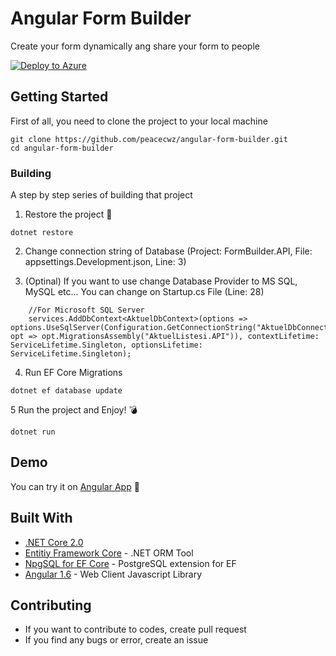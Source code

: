 # Angular Form Builder

Create your form dynamically ang share your form to people

[![Deploy to Azure](http://azuredeploy.net/deploybutton.png)](https://azuredeploy.net/?repository=https://github.com/peacecwz/angular-form-builder)


## Getting Started

First of all, you need to clone the project to your local machine

```
git clone https://github.com/peacecwz/angular-form-builder.git
cd angular-form-builder
```

### Building

A step by step series of building that project

1. Restore the project :hammer:

```
dotnet restore
```

2. Change connection string of Database (Project: FormBuilder.API, File: appsettings.Development.json, Line: 3)

3. (Optinal) If you want to use change Database Provider to MS SQL, MySQL etc... You can change on Startup.cs File (Line: 28)

```
    //For Microsoft SQL Server
    services.AddDbContext<AktuelDbContext>(options => options.UseSqlServer(Configuration.GetConnectionString("AktuelDbConnection"), opt => opt.MigrationsAssembly("AktuelListesi.API")), contextLifetime: ServiceLifetime.Singleton, optionsLifetime: ServiceLifetime.Singleton);
```

4. Run EF Core Migrations

```
dotnet ef database update
```

5 Run the project and Enjoy! :bomb:

```
dotnet run
```
## Demo

You can try it on [Angular App](https://angular-form-builder.azurewebsites.net/#!/create) :gun:


## Built With

* [.NET Core 2.0](https://www.microsoft.com/net/) 
* [Entitiy Framework Core](https://docs.microsoft.com/en-us/ef/core/) - .NET ORM Tool
* [NpgSQL for EF Core](http://www.npgsql.org/efcore/) - PostgreSQL extension for EF 
* [Angular 1.6](https://angularjs.org/) - Web Client Javascript Library

## Contributing

* If you want to contribute to codes, create pull request
* If you find any bugs or error, create an issue

